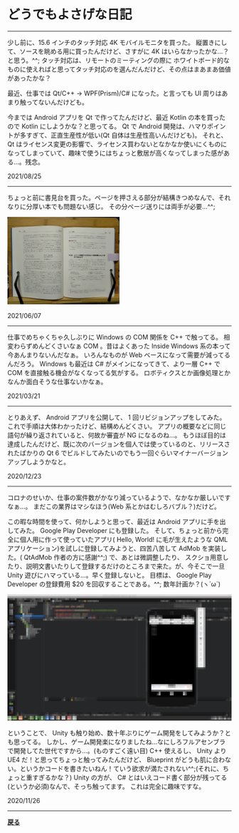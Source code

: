 # どうでもよさげな日記

***

少し前に、15.6 インチのタッチ対応 4K モバイルモニタを買った。
縦置きにして、ソースを眺める用に買ったんだけど、さすがに 4K はいらなかったかな…？と思う。^^;
タッチ対応は、リモートのミーティングの際に ホワイトボード的なものに使えればと思ってタッチ対応のを選んだんだけど、その点はまあまあ価値があったかな？

最近、仕事では Qt/C++ → WPF(Prism)/C# になった。と言っても UI 周りはあまり触ってないんだけども。

今までは Android アプリを Qt で作ってたんだけど、最近 Kotlin の本を買ったので Kotlin にしようかな？と思ってる。
Qt で Android 開発は、ハマりポイントが多すぎて、正直生産性が低い(Qt 自体は生産性高いんだけども)。
それと、Qt はライセンス変更の影響で、ライセンス買わないとなかなか使いにくものになってしまっていて、趣味で使うにはちょっと敷居が高くなってしまった感がある…。残念。

2021/08/25

***

ちょっと前に書見台を買った。ページを押さえる部分が結構きつめなんで、それなりに分厚い本でも問題ない感じ。
その分ページ送りには両手が必要…^^;

<img src="./img/書見台.jpg" width=50%>

2021/06/07

***

仕事でめちゃくちゃ久しぶりに Windows の COM 関係を C++ で触ってる。
相変わらずめんどくさいなぁ COM 。昔はよくあった Inside Windows 系の本って今あんまりないんだなぁ。
いろんなものが Web ベースになって需要が減ってるんだろう。
Windows も最近は C# がメインになってきて、より一層 C++ で COM を直接触る機会がなくなってる気がする。
ロボティクスとか画像処理とかなんか面白そうな仕事ないかなぁ。

2021/03/21

***

とりあえず、 Android アプリを公開して、 1 回リビジョンアップをしてみた。
これで手順は大体わかったけど、結構めんどくさい。
アプリの概要などに同じ語句が繰り返されていると、何故か審査が NG になるのね…。
もうほぼ目的は達成したんだけど、既に次のバージョンを個人では使っているのと、リリースされたばかりの Qt 6 でビルドしてみたいのでもう一回ぐらいマイナーバージョンアップしようかなと。

2020/12/23

***

コロナのせいか、仕事の案件数がかなり減っているようで、なかなか厳しいですなぁ…。
まだこの業界はマシなほう(Web 系とかはむしろバブル？)だけど。

この暇な時間を使って、何かしようと思って、最近は Android アプリに手を出してみた。
Google Play Developer にも登録した。
そして、ちょっと前から完全に個人用に作って使っていたアプリ( Hello, World! に毛が生えたような QML アプリケーション)を試しに登録してみようと、四苦八苦して AdMob を実装した。( QtAdMob 作者の方に感謝^^;)
で、あとは微調整したり、 スクショ用意したり、説明文書いたりして登録するだけのところまで来た。が、今そこで一旦 Unity 遊びにハマっている…。早く登録しないと。
目標は、 Google Play Developer の登録費用 $20 を回収することである。^^;
数年計画か？(ヽ´ω`)

![QML アプリ](img/1.png)

ということで、 Unity も触り始め、数十年ぶりにゲーム開発をしてみようか？とも思ってる。
しかし、ゲーム開発楽になりましたね…なにしろフルアセンブラで開発してた世代ですから…。(ものすごく遠い目)
C++ 使えるし、 Unity より UE4 だ！と思ってちょっと触ってみたんだけど、 Blueprint がどうも肌に合わない。というかコードを書きたいねん！ていう欲求が満たされない^^;(それに、ちょっと重すぎるかな？)
Unity の方が、 C# とはいえコード書く部分が残ってる(というか必須)なんで、そっち触ってます。
これは完全に趣味ですな。

2020/11/26

***

**[戻る](../index.md)**
